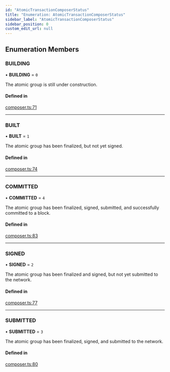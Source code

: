 ```yaml
---
id: "AtomicTransactionComposerStatus"
title: "Enumeration: AtomicTransactionComposerStatus"
sidebar_label: "AtomicTransactionComposerStatus"
sidebar_position: 0
custom_edit_url: null
---
```


## Enumeration Members

### BUILDING

• **BUILDING** = ``0``

The atomic group is still under construction.

#### Defined in

[composer.ts:71](https://github.com/joe-p/js-algorand-sdk/blob/6a3021f/src/composer.ts#L71)

___

### BUILT

• **BUILT** = ``1``

The atomic group has been finalized, but not yet signed.

#### Defined in

[composer.ts:74](https://github.com/joe-p/js-algorand-sdk/blob/6a3021f/src/composer.ts#L74)

___

### COMMITTED

• **COMMITTED** = ``4``

The atomic group has been finalized, signed, submitted, and successfully committed to a block.

#### Defined in

[composer.ts:83](https://github.com/joe-p/js-algorand-sdk/blob/6a3021f/src/composer.ts#L83)

___

### SIGNED

• **SIGNED** = ``2``

The atomic group has been finalized and signed, but not yet submitted to the network.

#### Defined in

[composer.ts:77](https://github.com/joe-p/js-algorand-sdk/blob/6a3021f/src/composer.ts#L77)

___

### SUBMITTED

• **SUBMITTED** = ``3``

The atomic group has been finalized, signed, and submitted to the network.

#### Defined in

[composer.ts:80](https://github.com/joe-p/js-algorand-sdk/blob/6a3021f/src/composer.ts#L80)
